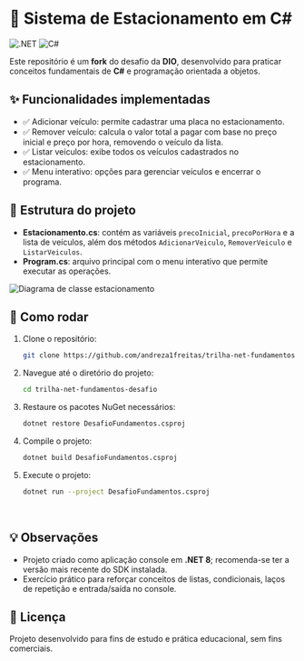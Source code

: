 # 🚗 Sistema de Estacionamento em C#
![.NET](https://img.shields.io/badge/.NET-8-blue)
![C#](https://img.shields.io/badge/C%23-Fundamentos-brightgreen)

Este repositório é um **fork** do desafio da **DIO**, desenvolvido para praticar conceitos fundamentais de **C#** e programação orientada a objetos.

## ✨ Funcionalidades implementadas
- ✅ Adicionar veículo: permite cadastrar uma placa no estacionamento.
- ✅ Remover veículo: calcula o valor total a pagar com base no preço inicial e preço por hora, removendo o veículo da lista.
- ✅ Listar veículos: exibe todos os veículos cadastrados no estacionamento.
- ✅ Menu interativo: opções para gerenciar veículos e encerrar o programa.

## 📌 Estrutura do projeto
- **Estacionamento.cs**: contém as variáveis `precoInicial`, `precoPorHora` e a lista de veículos, além dos métodos `AdicionarVeiculo`, `RemoverVeiculo` e `ListarVeiculos`.
- **Program.cs**: arquivo principal com o menu interativo que permite executar as operações.

![Diagrama de classe estacionamento](diagrama_classe_estacionamento.png)

## 🚀 Como rodar


1. Clone o repositório:

   ```bash
   git clone https://github.com/andreza1freitas/trilha-net-fundamentos-desafio.git

2. Navegue até o diretório do projeto:

   ```bash
   cd trilha-net-fundamentos-desafio

3. Restaure os pacotes NuGet necessários:

   ```bash
   dotnet restore DesafioFundamentos.csproj

4. Compile o projeto:

   ```bash
   dotnet build DesafioFundamentos.csproj

5. Execute o projeto:

   ```bash
   dotnet run --project DesafioFundamentos.csproj
<br> 

## 💡 Observações

- Projeto criado como aplicação console em **.NET 8**; recomenda-se ter a versão mais recente do SDK instalada.
- Exercício prático para reforçar conceitos de listas, condicionais, laços de repetição e entrada/saída no console.

## 📜 Licença

Projeto desenvolvido para fins de estudo e prática educacional, sem fins comerciais.
